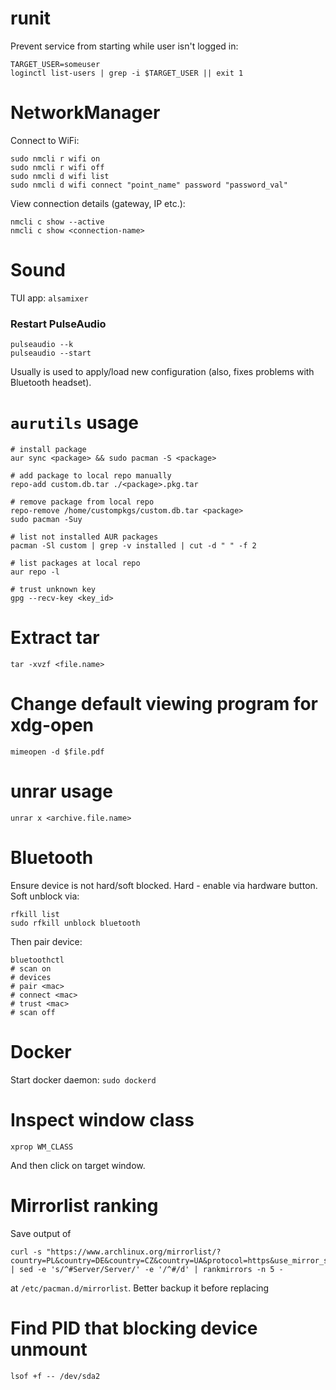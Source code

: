 # runit

Prevent service from starting while user isn't logged in:

```
TARGET_USER=someuser
loginctl list-users | grep -i $TARGET_USER || exit 1
```

# NetworkManager

Connect to WiFi:

```
sudo nmcli r wifi on
sudo nmcli r wifi off
sudo nmcli d wifi list
sudo nmcli d wifi connect "point_name" password "password_val"
```

View connection details (gateway, IP etc.):

```
nmcli c show --active
nmcli c show <connection-name>
```

# Sound

TUI app: `alsamixer`

### Restart PulseAudio

```
pulseaudio --k
pulseaudio --start
```

Usually is used to apply/load new configuration (also, fixes problems with Bluetooth headset).

# `aurutils` usage

```
# install package
aur sync <package> && sudo pacman -S <package>

# add package to local repo manually
repo-add custom.db.tar ./<package>.pkg.tar

# remove package from local repo
repo-remove /home/custompkgs/custom.db.tar <package>
sudo pacman -Suy

# list not installed AUR packages
pacman -Sl custom | grep -v installed | cut -d " " -f 2

# list packages at local repo
aur repo -l

# trust unknown key
gpg --recv-key <key_id>
```

# Extract tar

```
tar -xvzf <file.name>
```

# Change default viewing program for xdg-open

```
mimeopen -d $file.pdf
```

# unrar usage

```
unrar x <archive.file.name>
```

# Bluetooth

Ensure device is not hard/soft blocked. Hard - enable via hardware button.
Soft unblock via:

```
rfkill list
sudo rfkill unblock bluetooth
```

Then pair device:

```
bluetoothctl
# scan on
# devices
# pair <mac>
# connect <mac>
# trust <mac>
# scan off
```

# Docker

Start docker daemon: `sudo dockerd`

# Inspect window class

```
xprop WM_CLASS
```

And then click on target window.

# Mirrorlist ranking

Save output of

```
curl -s "https://www.archlinux.org/mirrorlist/?country=PL&country=DE&country=CZ&country=UA&protocol=https&use_mirror_status=on" | sed -e 's/^#Server/Server/' -e '/^#/d' | rankmirrors -n 5 -
```

at `/etc/pacman.d/mirrorlist`. Better backup it before replacing

# Find PID that blocking device unmount

```
lsof +f -- /dev/sda2
```

